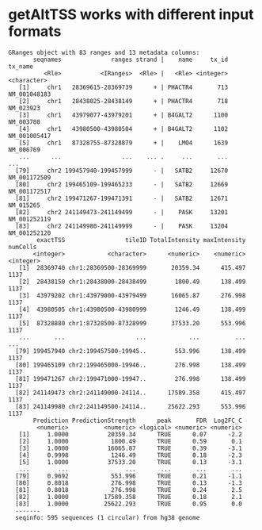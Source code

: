 # getAltTSS works with different input formats

    GRanges object with 83 ranges and 13 metadata columns:
           seqnames              ranges strand |    name     tx_id      tx_name
              <Rle>           <IRanges>  <Rle> |   <Rle> <integer>  <character>
       [1]     chr1   28369615-28369739      + | PHACTR4       713 NM_001048183
       [2]     chr1   28438025-28438149      + | PHACTR4       718    NM_023923
       [3]     chr1   43979077-43979201      + | B4GALT2      1100    NM_003780
       [4]     chr1   43980500-43980504      + | B4GALT2      1102 NM_001005417
       [5]     chr1   87328755-87328879      + |    LMO4      1639    NM_006769
       ...      ...                 ...    ... .     ...       ...          ...
      [79]     chr2 199457940-199457999      - |   SATB2     12670 NM_001172509
      [80]     chr2 199465109-199465233      - |   SATB2     12669 NM_001172517
      [81]     chr2 199471267-199471391      - |   SATB2     12671    NM_015265
      [82]     chr2 241149473-241149499      - |    PASK     13201 NM_001252119
      [83]     chr2 241149980-241149999      - |    PASK     13204 NM_001252120
            exactTSS                 tileID TotalIntensity maxIntensity  numCells
           <integer>            <character>      <numeric>    <numeric> <integer>
       [1]  28369740 chr1:28369500-28369999       20359.34      415.497      1137
       [2]  28438150 chr1:28438000-28438499        1800.49      138.499      1137
       [3]  43979202 chr1:43979000-43979499       16065.87      276.998      1137
       [4]  43980505 chr1:43980500-43980999        1246.49      138.499      1137
       [5]  87328880 chr1:87328500-87328999       37533.20      553.996      1137
       ...       ...                    ...            ...          ...       ...
      [79] 199457940 chr2:199457500-19945..        553.996      138.499      1137
      [80] 199465109 chr2:199465000-19946..        276.998      138.499      1137
      [81] 199471267 chr2:199471000-19947..        276.998      138.499      1137
      [82] 241149473 chr2:241149000-24114..      17589.358      415.497      1137
      [83] 241149980 chr2:241149500-24114..      25622.293      553.996      1137
           Prediction PredictionStrength      peak       FDR  Log2FC_C
            <numeric>          <numeric> <logical> <numeric> <numeric>
       [1]     1.0000           20359.34      TRUE      0.07      -2.2
       [2]     1.0000            1800.49      TRUE      0.59       0.1
       [3]     1.0000           16065.87      TRUE      0.39      -3.1
       [4]     0.9998            1246.49      TRUE      0.18      -2.3
       [5]     1.0000           37533.20      TRUE      0.13      -3.1
       ...        ...                ...       ...       ...       ...
      [79]     0.9692            553.996      TRUE      0.21      -1.1
      [80]     0.8018            276.998      TRUE      0.13      -1.3
      [81]     0.8018            276.998      TRUE      0.24       2.5
      [82]     1.0000          17589.358      TRUE      0.18       2.1
      [83]     1.0000          25622.293      TRUE      0.95       0.0
      -------
      seqinfo: 595 sequences (1 circular) from hg38 genome

